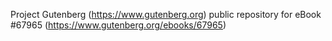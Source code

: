 Project Gutenberg (https://www.gutenberg.org) public repository for
eBook #67965 (https://www.gutenberg.org/ebooks/67965)
